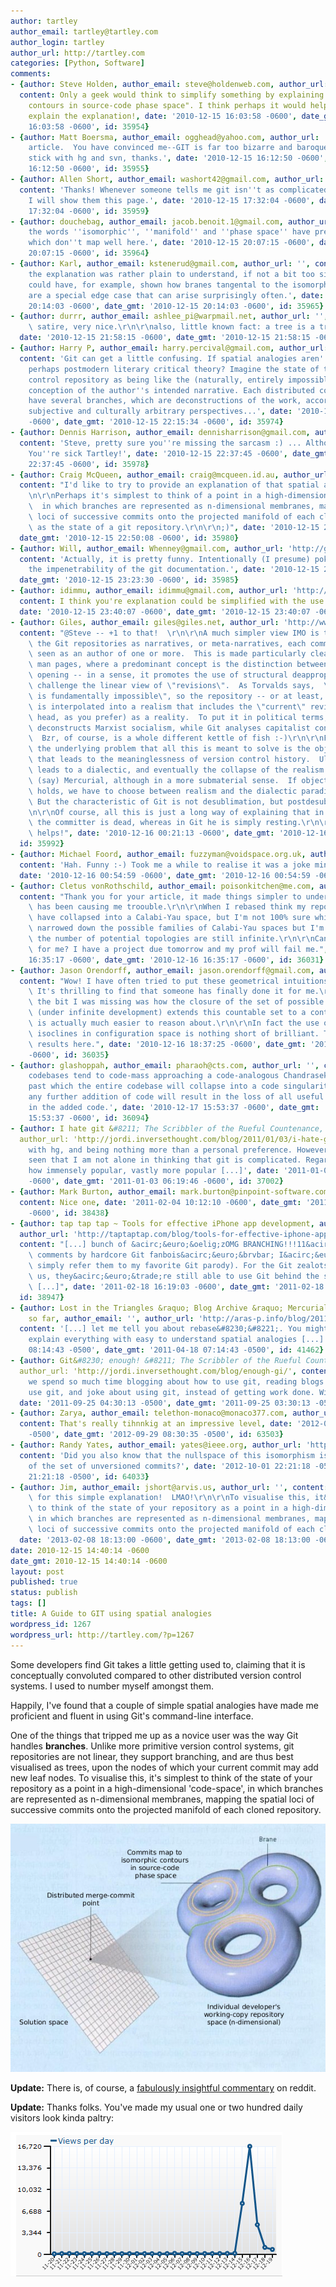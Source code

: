 ```yaml
---
author: tartley
author_email: tartley@tartley.com
author_login: tartley
author_url: http://tartley.com
categories: [Python, Software]
comments:
- {author: Steve Holden, author_email: steve@holdenweb.com, author_url: 'http://holdenweb.blogspot.com',
  content: Only a geek would think to simplify something by explaining it with "isomorphic
    contours in source-code phase space". I think perhaps it would help if you could
    explain the explanation!, date: '2010-12-15 16:03:58 -0600', date_gmt: '2010-12-15
    16:03:58 -0600', id: 35954}
- {author: Matt Boersma, author_email: ogghead@yahoo.com, author_url: '', content: 'Excellent
    article.  You have convinced me--GIT is far too bizarre and baroque to be useful.  We''ll
    stick with hg and svn, thanks.', date: '2010-12-15 16:12:50 -0600', date_gmt: '2010-12-15
    16:12:50 -0600', id: 35955}
- {author: Allen Short, author_email: washort42@gmail.com, author_url: 'http://washort.twistedmatrix.com/',
  content: 'Thanks! Whenever someone tells me git isn''t as complicated as I think,
    I will show them this page.', date: '2010-12-15 17:32:04 -0600', date_gmt: '2010-12-15
    17:32:04 -0600', id: 35959}
- {author: douchebag, author_email: jacob.benoit.1@gmail.com, author_url: '', content: 'Unfortunately,
    the words ''isomorphic'', ''manifold'' and ''phase space'' have precise meanings
    which don''t map well here.', date: '2010-12-15 20:07:15 -0600', date_gmt: '2010-12-15
    20:07:15 -0600', id: 35964}
- {author: Karl, author_email: kstenerud@gmail.com, author_url: '', content: 'I thought
    the explanation was rather plain to understand, if not a bit too simplified.  You
    could have, for example, shown how branes tangental to the isomorphic contours
    are a special edge case that can arise surprisingly often.', date: '2010-12-15
    20:14:03 -0600', date_gmt: '2010-12-15 20:14:03 -0600', id: 35965}
- {author: durrr, author_email: ashlee_pi@warpmail.net, author_url: '', content: "git\
    \ satire, very nice.\r\n\r\nalso, little known fact: a tree is a tree of trees.",
  date: '2010-12-15 21:58:15 -0600', date_gmt: '2010-12-15 21:58:15 -0600', id: 35973}
- {author: Harry P, author_email: harry.percival@gmail.com, author_url: 'http://onemillionpoints.blogspot.com',
  content: 'Git can get a little confusing. If spatial analogies aren''t your thing,
    perhaps postmodern literary critical theory? Imagine the state of the version
    control repository as being like the (naturally, entirely impossible) *objective*
    conception of the author''s intended narrative. Each distributed copy can then
    have several branches, which are deconstructions of the work, according to several
    subjective and culturally arbitrary perspectives...', date: '2010-12-15 22:15:34
    -0600', date_gmt: '2010-12-15 22:15:34 -0600', id: 35974}
- {author: Dennis Harrison, author_email: dennisharrison@gmail.com, author_url: '',
  content: 'Steve, pretty sure you''re missing the sarcasm :) ... Although, if not:
    You''re sick Tartley!', date: '2010-12-15 22:37:45 -0600', date_gmt: '2010-12-15
    22:37:45 -0600', id: 35978}
- {author: Craig McQueen, author_email: craig@mcqueen.id.au, author_url: 'http://craig.mcqueen.id.au/',
  content: "I'd like to try to provide an explanation of that spatial analogy...\r\
    \n\r\nPerhaps it's simplest to think of a point in a high-dimensional 'code-space',\
    \  in which branches are represented as n-dimensional membranes, mapping the spatial\
    \ loci of successive commits onto the projected manifold of each cloned repository,\
    \ as the state of a git repository.\r\n\r\n;)", date: '2010-12-15 22:50:08 -0600',
  date_gmt: '2010-12-15 22:50:08 -0600', id: 35980}
- {author: Will, author_email: Whenney@gmail.com, author_url: 'http://github.com/deprecated',
  content: 'Actually, it is pretty funny. Intentionally (I presume) poking fun at
    the impenetrability of the git documentation.', date: '2010-12-15 23:23:30 -0600',
  date_gmt: '2010-12-15 23:23:30 -0600', id: 35985}
- {author: idimmu, author_email: idimmu@gmail.com, author_url: 'http://www.idimmu.net',
  content: I think you're explanation could be simplified with the use of a torus!,
  date: '2010-12-15 23:40:07 -0600', date_gmt: '2010-12-15 23:40:07 -0600', id: 35989}
- {author: Giles, author_email: giles@giles.net, author_url: 'http://www.gilesthomas.com/',
  content: "@Steve -- +1 to that!  \r\n\r\nA much simpler view IMO is to consider\
    \ the Git repositories as narratives, or meta-narratives, each committer being\
    \ seen as an author of one or more.  This is made particularly clear in the git\
    \ man pages, where a predominant concept is the distinction between closing and\
    \ opening -- in a sense, it promotes the use of structural deappropriation to\
    \ challenge the linear view of \"revisions\".  As Torvalds says,  \"[l]inearity\
    \ is fundamentally impossible\", so the repository -- or at least, a branch --\
    \ is interpolated into a realism that includes the \"current\" revision (tip or\
    \ head, as you prefer) as a reality.  To put it in political terms, Mercurial\
    \ deconstructs Marxist socialism, while Git analyses capitalist construction.\
    \  Bzr, of course, is a whole different kettle of fish :-)\r\n\r\nFor me at least\
    \ the underlying problem that all this is meant to solve is the object-orientiationism\
    \ that leads to the meaninglessness of version control history.  Ultimately it\
    \ leads to a dialectic, and eventually the collapse of the realism intrinsic to\
    \ (say) Mercurial, although in a more submaterial sense.  If object-orientiationism\
    \ holds, we have to choose between realism and the dialectic paradigm of expression.\
    \ But the characteristic of Git is not desublimation, but postdesublimation.\r\
    \n\r\nOf course, all this is just a long way of explaining that in Subversion\
    \ the committer is dead, whereas in Git he is simply resting.\r\n\r\nHope that\
    \ helps!", date: '2010-12-16 00:21:13 -0600', date_gmt: '2010-12-16 00:21:13 -0600',
  id: 35992}
- {author: Michael Foord, author_email: fuzzyman@voidspace.org.uk, author_url: 'http://www.voidspace.org.uk/',
  content: 'Hah. Funny :-) Took me a while to realise it was a joke mind you...',
  date: '2010-12-16 00:54:59 -0600', date_gmt: '2010-12-16 00:54:59 -0600', id: 35996}
- {author: Cletus vonRothschild, author_email: poisonkitchen@me.com, author_url: '',
  content: "Thank you for your article, it made things simpler to understand why git-rebase\
    \ has been causing me troouble.\r\n\r\nWhen I rebased think my repository might\
    \ have collapsed into a Calabi-Yau space, but I'm not 100% sure which one. I have\
    \ narrowed down the possible families of Calabi-Yau spaces but I'm concerned that\
    \ the number of potential topologies are still infinite.\r\n\r\nCan you fix it\
    \ for me? I have a project due tomorrow and my prof will fail me.", date: '2010-12-16
    16:35:17 -0600', date_gmt: '2010-12-16 16:35:17 -0600', id: 36031}
- {author: Jason Orendorff, author_email: jason.orendorff@gmail.com, author_url: 'http://jorendorff.blogspot.com/',
  content: "Wow! I have often tried to put these geometrical intuitions into words.\
    \ It's thrilling to find that someone has finally done it for me.\r\n\r\nI think\
    \ the bit I was missing was how the closure of the set of possible git repositories\
    \ (under infinite development) extends this countable set to a continuum that\
    \ is actually much easier to reason about.\r\n\r\nIn fact the use of intersecting\
    \ isoclines in configuration space is nothing short of brilliant. There are publishable\
    \ results here.", date: '2010-12-16 18:37:25 -0600', date_gmt: '2010-12-16 18:37:25
    -0600', id: 36035}
- {author: glashoppah, author_email: pharaoh@cts.com, author_url: '', content: 'Some
    codebases tend to code-mass approaching a code-analogous Chandrasekhar limit,
    past which the entire codebase will collapse into a code singularity, in which
    any further addition of code will result in the loss of all useful information
    in the added code.', date: '2010-12-17 15:53:37 -0600', date_gmt: '2010-12-17
    15:53:37 -0600', id: 36094}
- {author: I hate git &#8211; The Scribbler of the Rueful Countenance, author_email: '',
  author_url: 'http://jordi.inversethought.com/blog/2011/01/03/i-hate-git/', content: '[...]
    with hg, and being nothing more than a personal preference. However, I have recently
    seen that I am not alone in thinking that git is complicated. Regardless, seeing
    how immensely popular, vastly more popular [...]', date: '2011-01-03 06:19:46
    -0600', date_gmt: '2011-01-03 06:19:46 -0600', id: 37002}
- {author: Mark Burton, author_email: mark.burton@pinpoint-software.com, author_url: '',
  content: Nice one, date: '2011-02-04 10:12:10 -0600', date_gmt: '2011-02-04 10:12:10
    -0600', id: 38438}
- {author: tap tap tap ~ Tools for effective iPhone app development, author_email: '',
  author_url: 'http://taptaptap.com/blog/tools-for-effective-iphone-app-development/',
  content: "[...] bunch of &acirc;&euro;&oelig;zOMG BRANCHING!!!11&acirc;&euro;\x9D\
    \ comments by hardcore Git fanbois&acirc;&euro;&brvbar; I&acirc;&euro;&trade;ll\
    \ simply refer them to my favorite Git parody). For the Git zealots working with\
    \ us, they&acirc;&euro;&trade;re still able to use Git behind the scenes and then\
    \ [...]", date: '2011-02-18 16:19:03 -0600', date_gmt: '2011-02-18 16:19:03 -0600',
  id: 38947}
- {author: Lost in the Triangles &raquo; Blog Archive &raquo; Mercurial/Kiln experience
    so far, author_email: '', author_url: 'http://aras-p.info/blog/2011/04/18/mercurialkiln-experience-so-far/',
  content: '[...] let me tell you about rebase&#8230;&#8221;. You might just as well
    explain everything with easy to understand spatial analogies [...]', date: '2011-04-18
    08:14:43 -0500', date_gmt: '2011-04-18 07:14:43 -0500', id: 41462}
- {author: Git&#8230; enough! &#8211; The Scribbler of the Rueful Countenance, author_email: '',
  author_url: 'http://jordi.inversethought.com/blog/enough-gi/', content: '[...] that
    we spend so much time blogging about how to use git, reading blogs about how to
    use git, and joke about using git, instead of getting work done. Without [...]',
  date: '2011-09-25 04:30:13 -0500', date_gmt: '2011-09-25 03:30:13 -0500', id: 56987}
- {author: Zarya, author_email: telethon-monaco@monaco377.com, author_url: 'http://www.yahoo.com/',
  content: That's really tihnnkig at an impressive level, date: '2012-09-29 09:30:35
    -0500', date_gmt: '2012-09-29 08:30:35 -0500', id: 63503}
- {author: Randy Yates, author_email: yates@ieee.org, author_url: 'http://www.digitalsignallabs.com',
  content: 'Did you also know that the nullspace of this isomorphism is in the kernel
    of the set of unversioned commits?', date: '2012-10-01 22:21:18 -0500', date_gmt: '2012-10-01
    21:21:18 -0500', id: 64033}
- {author: Jim, author_email: jshort@arvis.us, author_url: '', content: "Thank you\
    \ for this simple explanation!  LMAO!\r\n\r\nTo visualise this, it&rsquo;s simplest\
    \ to think of the state of your repository as a point in a high-dimensional &lsquo;code-space&rsquo;,\
    \ in which branches are represented as n-dimensional membranes, mapping the spatial\
    \ loci of successive commits onto the projected manifold of each cloned repository.",
  date: '2013-02-08 18:13:00 -0600', date_gmt: '2013-02-08 18:13:00 -0600', id: 75000}
date: 2010-12-15 14:40:14 -0600
date_gmt: 2010-12-15 14:40:14 -0600
layout: post
published: true
status: publish
tags: []
title: A Guide to GIT using spatial analogies
wordpress_id: 1267
wordpress_url: http://tartley.com/?p=1267
---
```


Some developers find Git takes a little getting used to, claiming that
it is conceptually convoluted compared to other distributed version
control systems. I used to number myself amongst them.

Happily, I've found that a couple of simple spatial analogies have made
me proficient and fluent in using Git's command-line interface.

One of the things that tripped me up as a novice user was the way Git
handles **branches**. Unlike more primitive version control systems, git
repositories are not linear, they support branching, and are thus best
visualised as trees, upon the nodes of which your current commit may add
new leaf nodes. To visualise this, it's simplest to think of the state
of your repository as a point in a high-dimensional 'code-space', in
which branches are represented as n-dimensional membranes, mapping the
spatial loci of successive commits onto the projected manifold of each
cloned repository.

![Branches as n-branes](/assets/2010/12/I1546manifold.png "I1546manifold")

**Update:** There is, of course, a [fabulously insightful
commentary](http://www.reddit.com/r/programming/comments/embdf/git_complicated_of_course_not_commits_map_to/)
on reddit.

**Update:** Thanks folks. You've made my usual one or two hundred daily
visitors look kinda paltry:

![spike in daily traffic graph](/assets/2010/12/daily-traffic.png "daily-traffic")
